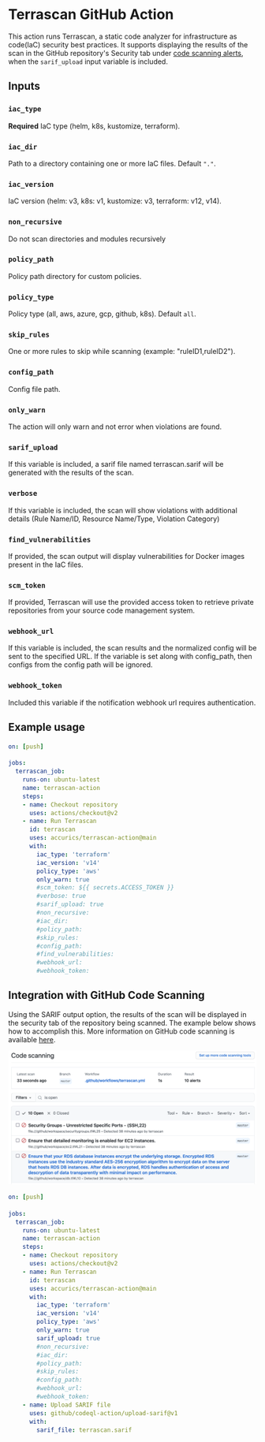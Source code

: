 # Terrascan GitHub Action
This action runs Terrascan, a static code analyzer for infrastructure as code(IaC) security best practices. It supports displaying the results of the scan in the GitHub repository's Security tab under [code scanning alerts](https://docs.github.com/en/code-security/secure-coding/automatically-scanning-your-code-for-vulnerabilities-and-errors/about-code-scanning), when the `sarif_upload` input variable is included.

## Inputs
### `iac_type`
**Required** IaC type (helm, k8s, kustomize, terraform).

### `iac_dir`
Path to a directory containing one or more IaC files. Default `"."`.

### `iac_version`
IaC version (helm: v3, k8s: v1, kustomize: v3, terraform: v12, v14).

### `non_recursive`
Do not scan directories and modules recursively

### `policy_path`
Policy path directory for custom policies.

### `policy_type`
Policy type (all, aws, azure, gcp, github, k8s). Default `all`.

### `skip_rules`
One or more rules to skip while scanning (example: "ruleID1,ruleID2").

### `config_path`
Config file path.

### `only_warn`
The action will only warn and not error when violations are found.

### `sarif_upload`
If this variable is included, a sarif file named terrascan.sarif will be generated with the results of the scan.

### `verbose`
If this variable is included, the scan will show violations with additional details (Rule Name/ID, Resource Name/Type, Violation Category)

### `find_vulnerabilities`
If provided, the scan output will display vulnerabilities for Docker images present in the IaC files.

### `scm_token`
If provided, Terrascan will use the provided access token to retrieve private repositories from your source code management system.

### `webhook_url`
If this variable is included, the scan results and the normalized config will be sent to the specified URL. If the variable is set along with config_path, then configs from the config path will be ignored.

### `webhook_token`
Included this variable if the notification webhook url requires authentication.
## Example usage

```yaml
on: [push]

jobs:
  terrascan_job:
    runs-on: ubuntu-latest
    name: terrascan-action
    steps:
    - name: Checkout repository
      uses: actions/checkout@v2
    - name: Run Terrascan
      id: terrascan
      uses: accurics/terrascan-action@main
      with:
        iac_type: 'terraform'
        iac_version: 'v14'
        policy_type: 'aws'
        only_warn: true
        #scm_token: ${{ secrets.ACCESS_TOKEN }}
        #verbose: true
        #sarif_upload: true
        #non_recursive:
        #iac_dir:
        #policy_path:
        #skip_rules:
        #config_path:
        #find_vulnerabilities:
        #webhook_url:
        #webhook_token:
```

## Integration with GitHub Code Scanning

Using the SARIF output option, the results of the scan will be displayed in the security tab of the repository being scanned. The example below shows how to accomplish this. More information on GitHub code scanning is available [here](https://docs.github.com/en/code-security/secure-coding/automatically-scanning-your-code-for-vulnerabilities-and-errors/about-code-scanning#about-third-party-code-scanning-tools).

![Image of code scanning results](code-scanning.png)

```yaml
on: [push]

jobs:
  terrascan_job:
    runs-on: ubuntu-latest
    name: terrascan-action
    steps:
    - name: Checkout repository
      uses: actions/checkout@v2
    - name: Run Terrascan
      id: terrascan
      uses: accurics/terrascan-action@main
      with:
        iac_type: 'terraform'
        iac_version: 'v14'
        policy_type: 'aws'
        only_warn: true
        sarif_upload: true
        #non_recursive:
        #iac_dir:
        #policy_path:
        #skip_rules:
        #config_path:
        #webhook_url:
        #webhook_token:
    - name: Upload SARIF file
      uses: github/codeql-action/upload-sarif@v1
      with:
        sarif_file: terrascan.sarif
```
